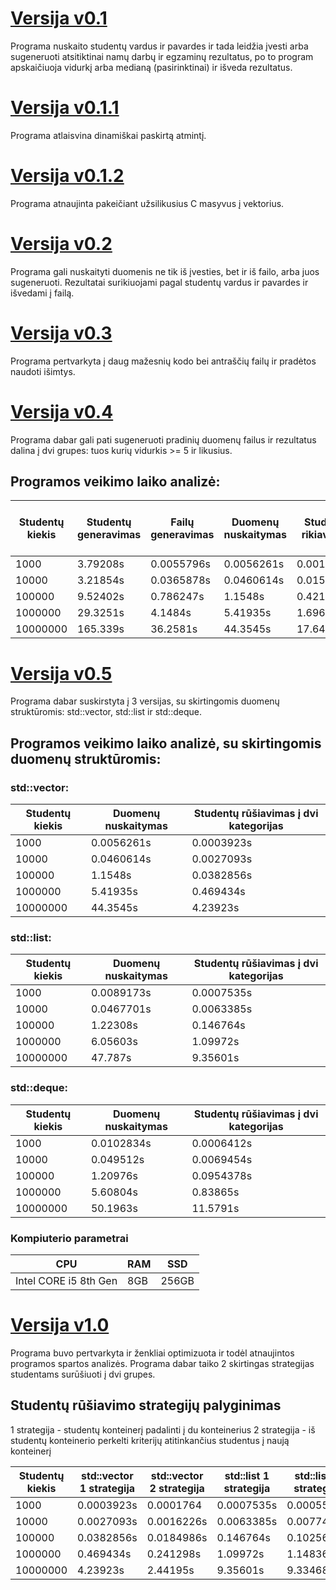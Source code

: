 # [Versija v0.1](https://github.com/mxstrong/2-uzduotis/releases/tag/v0.1)
Programa nuskaito studentų vardus ir pavardes ir tada leidžia įvesti 
arba sugeneruoti atsitiktinai namų darbų ir egzaminų rezultatus, po to program
apskaičiuoja vidurkį arba medianą (pasirinktinai) ir išveda rezultatus.
# [Versija v0.1.1](https://github.com/mxstrong/2-uzduotis/releases/tag/v0.1.1)
Programa atlaisvina dinamiškai paskirtą atmintį.
# [Versija v0.1.2](https://github.com/mxstrong/2-uzduotis/releases/tag/v0.1.2)
Programa atnaujinta pakeičiant užsilikusius C masyvus į vektorius.
# [Versija v0.2](https://github.com/mxstrong/2-uzduotis/releases/tag/v0.2)
Programa gali nuskaityti duomenis ne tik iš įvesties, bet ir iš failo, arba juos sugeneruoti. Rezultatai surikiuojami pagal studentų vardus ir pavardes ir išvedami į failą.
# [Versija v0.3](https://github.com/mxstrong/2-uzduotis/releases/tag/v0.3)
Programa pertvarkyta į daug mažesnių kodo bei antraščių failų ir pradėtos naudoti išimtys.
# [Versija v0.4](https://github.com/mxstrong/2-uzduotis/releases/tag/v0.4)
Programa dabar gali pati sugeneruoti pradinių duomenų failus ir rezultatus dalina į dvi grupes: tuos kurių vidurkis >= 5 ir likusius.

## Programos veikimo laiko analizė:
Studentų kiekis | Studentų generavimas | Failų generavimas | Duomenų nuskaitymas | Studentų rikiavimas | Studentų rūšiavimas į dvi kategorijas | Pažangių studentų surašymas į failą | Nepažangių studentų surašymas į failą | Visas programos veikimo laikas
--------------- | -------------------- | ----------------- | ------------------- | ------------------- | ------------------------------------- | ----------------------------------- | ------------------------------------- | ------------------------------
1000 | 3.79208s | 0.0055796s | 0.0056261s | 0.0015246s | 0.0003923s | 0.0051052s | 0.00039824s | 17.2514s
10000 | 3.21854s | 0.0365878s | 0.0460614s | 0.0152302s | 0.0027093s | 0.0355636s | 0.0372222s | 13.7339s
100000 | 9.52402s | 0.786247s | 1.1548s | 0.421733s | 0.0382856s | 0.414563s | 0.307117s | 27.857s
1000000 | 29.3251s | 4.1484s | 5.41935s | 1.69674s | 0.469434s | 3.55203s | 3.61551s | 32.1945s
10000000 | 165.339s | 36.2581s | 44.3545s | 17.6408s | 4.23923s | 36.4908s | 42.16s | 164.168s

# [Versija v0.5](https://github.com/mxstrong/2-uzduotis/releases/tag/v0.5)
Programa dabar suskirstyta į 3 versijas, su skirtingomis duomenų struktūromis: std::vector, std::list ir std::deque.

## Programos veikimo laiko analizė, su skirtingomis duomenų struktūromis:

### std::vector:
Studentų kiekis | Duomenų nuskaitymas | Studentų rūšiavimas į dvi kategorijas
--------------- | ------------------- | -------------------------------------
1000 | 0.0056261s | 0.0003923s
10000 | 0.0460614s | 0.0027093s
100000 | 1.1548s | 0.0382856s
1000000 | 5.41935s | 0.469434s
10000000 | 44.3545s | 4.23923s

### std::list:
Studentų kiekis | Duomenų nuskaitymas | Studentų rūšiavimas į dvi kategorijas
--------------- | ------------------- | -------------------------------------
1000 | 0.0089173s | 0.0007535s
10000 | 0.0467701s | 0.0063385s
100000 | 1.22308s | 0.146764s
1000000 | 6.05603s | 1.09972s
10000000 | 47.787s | 9.35601s

### std::deque:
Studentų kiekis | Duomenų nuskaitymas | Studentų rūšiavimas į dvi kategorijas
--------------- | ------------------- | -------------------------------------
1000 | 0.0102834s | 0.0006412s
10000 | 0.049512s | 0.0069454s
100000 | 1.20976s | 0.0954378s
1000000 | 5.60804s | 0.83865s
10000000 | 50.1963s | 11.5791s

### Kompiuterio parametrai
CPU | RAM | SSD
--- | --- | ---
Intel CORE i5 8th Gen | 8GB | 256GB

# [Versija v1.0](https://github.com/mxstrong/2-uzduotis/releases/tag/v1.0)
Programa buvo pertvarkyta ir ženkliai optimizuota ir todėl atnaujintos programos spartos analizės. Programa dabar taiko 2 skirtingas strategijas studentams surūšiuoti į dvi grupes.

## Studentų rūšiavimo strategijų palyginimas
1 strategija - studentų konteinerį padalinti į du konteinerius
2 strategija - iš studentų konteinerio perkelti kriterijų atitinkančius studentus į naują konteinerį

Studentų kiekis | std::vector 1 strategija | std::vector 2 strategija | std::list 1 strategija | std::list 2 strategija | std::deque 1 strategija | std::deque 2 strategija
--------------- | ------------------------ | ------------------------ | ---------------------- | ---------------------- | ---------------------- | -----------------------
1000 | 0.0003923s | 0.0001764 | 0.0007535s | 0.0005547s | 0.0006412s |  0.0004933s
10000 | 0.0027093s | 0.0016226s | 0.0063385s | 0.0077404s | 0.0069454s | 0.0070327s
100000 | 0.0382856s | 0.0184986s | 0.146764s | 0.102567s | 0.0954378s | 0.0729289s
1000000 | 0.469434s | 0.241298s | 1.09972s | 1.14836s | 0.83865s | 0.769068s
10000000 | 4.23923s | 2.44195s | 9.35601s | 9.33468s | 11.5791s | 7.82477s
